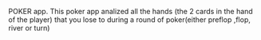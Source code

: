 POKER app. This poker app analized all the hands (the 2 cards in the hand of the player) that you lose to during a round of poker(either preflop ,flop, river or turn)
